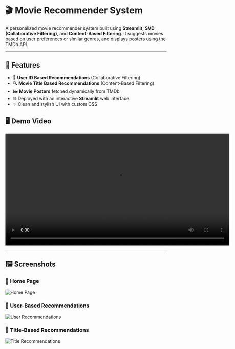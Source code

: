 # 🎬 Movie Recommender System

A personalized movie recommender system built using **Streamlit**, **SVD (Collaborative Filtering)**, and **Content-Based Filtering**. It suggests movies based on user preferences or similar genres, and displays posters using the TMDb API.

---

## 🚀 Features

- 🔑 **User ID Based Recommendations** (Collaborative Filtering)
- 🔍 **Movie Title Based Recommendations** (Content-Based Filtering)
- 🖼️ **Movie Posters** fetched dynamically from TMDb
- 🌐 Deployed with an interactive **Streamlit** web interface
- ✨ Clean and stylish UI with custom CSS

## 🖥️ Demo Video

<video src="assets/Demo.mp4" width="700" controls></video>

---

## 🖼️ Screenshots

### 🔹 Home Page  
![Home Page](assets/DemoPic1.png)

### 🔹 User-Based Recommendations  
![User Recommendations](assets/DemoPic2.png)

### 🔹 Title-Based Recommendations  
![Title Recommendations](assets/DemoPic3.png)

